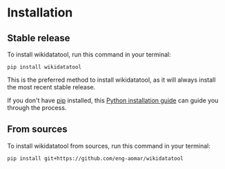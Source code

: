# Installation

## Stable release

To install wikidatatool, run this command in your terminal:

```
pip install wikidatatool
```

This is the preferred method to install wikidatatool, as it will always install the most recent stable release.

If you don't have [pip](https://pip.pypa.io) installed, this [Python installation guide](http://docs.python-guide.org/en/latest/starting/installation/) can guide you through the process.

## From sources

To install wikidatatool from sources, run this command in your terminal:

```
pip install git+https://github.com/eng-aomar/wikidatatool
```
